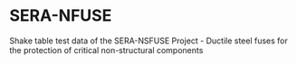# SERA-NFUSE
Shake table test data of the SERA-NSFUSE Project - Ductile steel fuses for the protection of critical non-structural components

